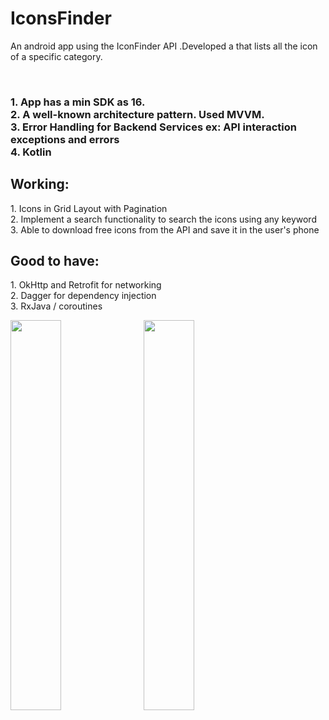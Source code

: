 # IconsFinder
An android app using the IconFinder API .Developed a that lists all the icon of a specific category.

<br/>
<h3>
1. App has a min SDK as 16.</br>
2. A well-known architecture pattern. Used MVVM.</br>
3. Error Handling for Backend Services ex: API interaction exceptions and errors</br>
4. Kotlin</br>
  </h3>

<h2>Working:</h2>
1. Icons in Grid Layout with Pagination</br>
2. Implement a search functionality to search the icons using any keyword</br>
3. Able to download free icons from the API and save it in the user's phone</br>

<h2>Good to have:</h2>
1. OkHttp and Retrofit for networking</br>
2. Dagger for dependency injection</br>
3. RxJava / coroutines</br>

<img src="screenshots1.jpeg" width=40%>&nbsp;&nbsp;&nbsp;<img src="screenshot2.jpeg" width=40%>
